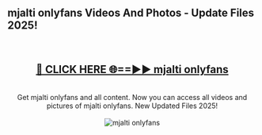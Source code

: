<h2>mjalti onlyfans Videos And Photos - Update Files 2025!</h2>
<br>
<div align="center">
<h2><a href="https://linkcuts.com/hfmhzwbr" rel="nofollow">🔴 CLICK HERE 🌐==►► mjalti onlyfans</a></h2>
<br>
Get mjalti onlyfans and all content. Now you can access all videos and pictures of mjalti onlyfans. New Updated Files 2025!
<br>
<br>
<a href="https://linkcuts.com/hfmhzwbr" rel="nofollow" data-target="animated-image.originalLink"><img src="https://i.ibb.co.com/WyWwxjT/player-gif2.gif" alt="mjalti onlyfans" style="max-width: 100%; display: inline-block;" data-target="animated-image.originalImage"></a>
</div>
<br>